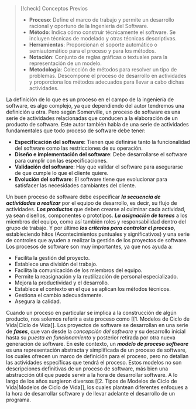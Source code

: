 >[!check] Conceptos Previos
>- **Proceso**: Define el marco de trabajo y permite un desarrollo racional y oportuno de la Ingeniería del Software.
>- **Método**: Indica cómo construir técnicamente el software. Se incluyen técnicas de modelado y otras técnicas descriptivas.
>- **Herramientas**: Proporcionan el soporte automático o semiautomático para el proceso y para los métodos.
>- **Notación**: Conjunto de reglas gráficas o textuales para la representación de un modelo.
>- **Metodología**: Colección de métodos para resolver un tipo de problemas. Descompone el proceso de desarrollo en actividades y proporciona los métodos adecuados para llevar a cabo dichas actividades.

La definición de lo que es un proceso en el campo de la ingeniería de software, es algo complejo, ya que dependiendo del autor tendremos una definición u otra. Pero según Somerville, un proceso de software es una serie de actividades relacionadas que conducen a la elaboración de un producto de software. Este autor también habla de una serie de actividades fundamentales que todo proceso de software debe tener:

- **Especificación del software**: Tienen que definirse tanto la funcionalidad del software como las restricciones de su operación.
- **Diseño e implementación del software**: Debe desarrollarse el software para cumplir con las especificaciones.
- **Validación del software**: Hay que validar el software para asegurarse de que cumple lo que el cliente quiere.
- **Evolución del software**: El software tiene que evolucionar para satisfacer las necesidades cambiantes del cliente.

Un buen proceso de software debe especificar ***la secuencia de actividades a realizar*** por el equipo de desarrollo, es decir, su flujo de actividades. ***Los productos*** que deben crearse al culminar cada actividad, ya sean diseños, componentes o prototipos. ***La asignación de tareas*** a los miembros del equipo, como así también roles y responsabilidad dentro del grupo de trabajo. Y por último ***los criterios para controlar el proceso***, estableciendo hitos (Acontecimientos puntuales y significativos) y una serie de controles que ayuden a realizar la gestión de los proyectos de software. Los procesos de software son muy importantes, ya que nos ayuda a:

- Facilita la gestión del proyecto.
- Establece una división del trabajo.
- Facilita la comunicación de los miembros del equipo.
- Permite la reasignación y la reutilización de personal especializado.
- Mejora la productividad y el desarrollo.
- Establece el contexto en el que se aplican los métodos técnicos.
- Gestiona el cambio adecuadamente.
- Asegura la calidad.

Cuando un proceso en particular se implica a la construcción de algún producto, nos solemos referir a este proceso como [[1. Modelos de Ciclo de Vida|Ciclo de Vida]]. Los proyectos de software se desarrollan en una serie de ***fases***, que van desde la *concepción del software* y su desarrollo inicial hasta su *puesta en funcionamiento* y posterior retirada por otra nueva generación de software.
En este contexto, un ***modelo de proceso software*** es una representación abstracta y simplificada de un proceso de software, los cuales ofrecen un marco de definición para el proceso, pero no detallan las actividades específicas que tendrá el proceso. Estos modelos no son descripciones definitivas de un proceso de software, más bien una abstracción útil que puede servir a la hora de desarrollar software.
A lo largo de los años surgieron diversos [[2. Tipos de Modelos de Ciclo de Vida|Modelos de Ciclo de Vida]], los cuales plantean diferentes enfoques a la hora de desarrollar software y de llevar adelante el desarrollo de un programa.